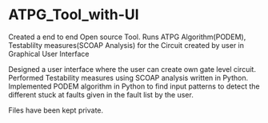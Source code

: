 # ATPG_Tool_with-UI
Created a end to end Open source Tool. Runs ATPG Algorithm(PODEM), Testablilty measures(SCOAP Analysis) for the Circuit created by user in Graphical User Interface


Designed a user interface where the user can create own gate level circuit.
Performed Testability measures using SCOAP analysis written in Python.
Implemented PODEM algorithm in Python to find input patterns to detect the different stuck at faults given in the fault list by the user.

Files have been kept private.
